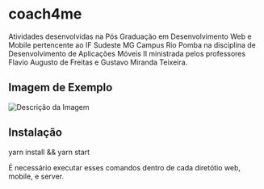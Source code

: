 # coach4me
Atividades desenvolvidas na Pós Graduação em Desenvolvimento Web e Mobile pertencente ao IF Sudeste MG Campus Rio Pomba na disciplina de Desenvolvimento de Aplicações Móveis II  ministrada pelos professores Flavio Augusto de Freitas e Gustavo Miranda Teixeira.


## Imagem de Exemplo

![Descrição da Imagem](url_da_imagem)

## Instalação 

yarn install && yarn start

É necessário executar esses comandos dentro de cada diretótio web, mobile, e server.